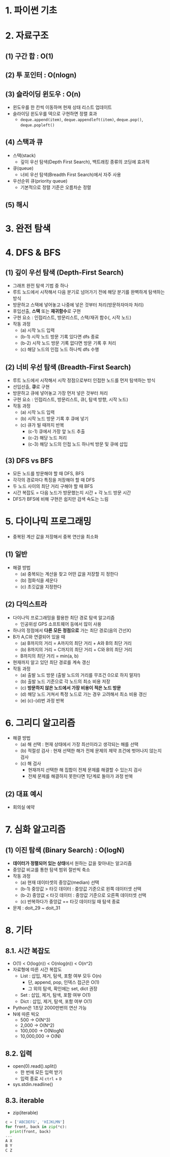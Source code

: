 # 1. 파이썬 기초

# 2. 자료구조
## (1) 구간 합 : O(1)
## (2) 투 포인터 : O(nlogn)
## (3) 슬라이딩 윈도우 : O(n)
- 윈도우를 한 칸씩 이동하며 현재 상태 리스트 업데이트
- 슬라이딩 윈도우를 덱으로 구현하면 정렬 효과
  - `deque.append(item)`, `deque.appendleft(item)`, `deque.pop()`, `deque.popleft()`
## (4) 스택과 큐
- 스택(stack)
  - 깊이 우선 탐색(Depth First Search), 백트래킹 종류의 코딩에 효과적
- 큐(queue) 
  - 너비 우선 탐색(Breadth First Search)에서 자주 사용
- 우선순위 큐(priority queue)
  - 기본적으로 정렬 기준은 오름차순 정렬
## (5) 해시

# 3. 완전 탐색

# 4. DFS & BFS
## (1) 깊이 우선 탐색 (Depth-First Search)
- 그래프 완전 탐색 기법 중 하나
- 루트 노드에서 시작해서 다음 분기로 넘어가기 전에 해당 분기를 완벽하게 탐색하는 방식
- 방문하고 스택에 넣어놓고 나중에 넣은 것부터 처리(방문하자마자 처리)
- 후입선출, **스택** 또는 **재귀함수**로 구현
- 구현 요소 : 인접리스트, 방문리스트, 스택/재귀 함수(, 시작 노드)
- 작동 과정
  - (a) 시작 노드 입력 
  - (b-1) 시작 노드 방문 기록 있다면 dfs 종료
  - (b-2) 시작 노드 방문 기록 없다면 방문 기록 후 처리
  - (c) 해당 노드의 인접 노드 하나씩 dfs 수행
## (2) 너비 우선 탐색 (Breadth-First Search)
- 루트 노드에서 시작해서 시작 정점으로부터 인접한 노드를 먼저 탐색하는 방식
- 선입선출, **큐**로 구현
- 방문하고 큐에 넣어놓고 가장 먼저 넣은 것부터 처리
- 구현 요소 : 인접리스트, 방문리스트, 큐(, 탐색 방향, 시작 노드)
- 작동 과정
  - (a) 시작 노드 입력
  - (b) 시작 노드 방문 기록 후 큐에 넣기
  - (c) 큐가 빌 때까지 반복
    - (c-1) 큐에서 가장 앞 노드 추출
    - (c-2) 해당 노드 처리
    - (c-3) 해당 노드의 인접 노드 하나씩 방문 및 큐에 삽입
## (3) DFS vs BFS
- 모든 노드를 방문해야 할 때 DFS, BFS
- 각각의 경로마다 특징을 저장해야 할 때 DFS
- 두 노드 사이의 최단 거리 구해야 할 때 BFS
- 시간 복잡도 = 다음 노드가 방문했는지 시간 + 각 노드 방문 시간
- DFS가 BFS에 비해 구현은 쉽지만 검색 속도는 느림

# 5. 다이나믹 프로그래밍
- 중복된 계산 값을 저장해서 중복 연산을 최소화
## (1) 일반
- 해결 방법
  - (a) 중복되는 계산을 찾고 어떤 값을 저장할 지 정한다
  - (b) 점화식을 세운다
  - (c) 초깃값을 지정한다
## (2) 다익스트라
- 다이나믹 프로그래밍을 활용한 최단 경로 탐색 알고리즘
  - 인공위성 GPS 소프트웨어 등에서 많이 사용
- 하나의 정점에서 **다른 모든 정점으로** 가는 최단 경로(음의 간선X)
- B가 A,C와 연결되어 있을 때
  - (a) B까지의 거리 = A까지의 최단 거리 + A와 B의 최단 거리
  - (b) B까지의 거리 = C까지의 최단 거리 + C와 B의 최단 거리
  - B까지의 최단 거리 = min(a, b)
- 현재까지 알고 있던 최단 경로를 계속 갱신
- 작동 과정
  - (a) 출발 노드 방문 (출발 노드의 거리를 무조건 0으로 하지 말자!)
  - (b) 출발 노드 기준으로 각 노드의 최소 비용 저장
  - (c) **방문하지 않은 노드에서 가장 비용이 적은 노드 방문**
  - (d) 해당 노드 거쳐서 특정 노드로 가는 경우 고려해서 최소 비용 갱신
  - (e) (c)-(d)번 과정 반복

# 6. 그리디 알고리즘
- 해결 방법
  - (a) 해 선택 : 현재 상태에서 가장 최선이라고 생각되는 해를 선택
  - (b) 적절성 검사 : 현재 선택한 해가 전체 문제의 제약 조건에 벗어나지 않는지 검사
  - (c) 해 검사
    - 현재까지 선택한 해 집합이 전체 문제를 해결할 수 있는지 검사
    - 전체 문제를 해결하지 못한다면 1단계로 돌아가 과정 반복
## (2) 대표 예시
- 회의실 예약

# 7. 심화 알고리즘
## (1) 이진 탐색 (Binary Search) : O(logN)
- **데이터가 정렬되어 있는 상태**에서 원하는 값을 찾아내는 알고리즘
- 중앙값 비교를 통한 탐색 범위 절반씩 축소
- 작동 과정
  - (a) 현재 데이터셋의 중앙값(median) 선택
  - (b-1) 중앙값 > 타깃 데이터 : 중앙값 기준으로 왼쪽 데이터셋 선택
  - (b-2) 중앙값 < 타깃 데이터 : 중앙값 기준으로 오른쪽 데이터셋 선택
  - (c) 반복하다가 중앙값 == 타깃 데이터일 때 탐색 종료
- 문제 : doit_29 ~ doit_31

# 8. 기타
## 8.1. 시간 복잡도
- O(1) < O(log(n)) < O(nlog(n)) < O(n^2)
- 자료형에 따른 시간 복잡도
  - List : 삽입, 제거, 탐색, 포함 여부 모두 O(n)
    - 단, append, pop, 인덱스 접근은 O(1)
    - 그 외의 탐색, 확인에는 set, dict 권장
  - Set : 삽입, 제거, 탐색, 포함 여부 O(1)
  - Dict : 삽입, 제거, 탐색, 포함 여부 O(1)
- Python은 1초당 2000만번의 연산 가능
- N에 따른 빅오
  - 500 -> O(N^3)
  - 2,000 -> O(N^2)
  - 100,000 -> O(NlogN)
  - 10,000,000 -> O(N)

## 8.2. 입력
- open(0).read().split()
  - 한 번에 모든 입력 받기
  - 입력 종료 시 `ctrl` + `D`
- sys.stdin.readline()

## 8.3. iterable
- zip(iterable)
```python
c = ['ABCDEFG', 'HIJKLMN']
for front, back in zip(*c):
  print(front, back)
---
A X
B Y
C Z
```